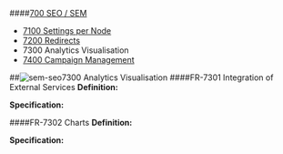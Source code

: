 ####[700 SEO / SEM](https://github.com/massiveart/sulu-docs/tree/master/system-requirements/700-seo-sem "700 SEO / SEM]")

* [7100 Settings per Node](https://github.com/massiveart/sulu-docs/tree/master/system-requirements/700-seo-sem/7200_settings.md "7100 Settings per Node")
* [7200 Redirects](https://github.com/massiveart/sulu-docs/tree/master/system-requirements/700-seo-sem/7200_redirects.md "7200 Redirects")
* 7300 Analytics Visualisation
* [7400 Campaign Management](https://github.com/massiveart/sulu-docs/tree/master/system-requirements/700-seo-sem/7300_campaigns.md "7400 Campaign Management")

##![sem-seo](https://raw.github.com/massiveart/sulu-docs/master/system-requirements/images/seo-sem.png)7300 Analytics Visualisation
####FR-7301 Integration of External Services
**Definition:**

**Specification:**

####FR-7302 Charts
**Definition:**

**Specification:**